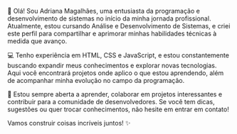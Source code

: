 👋 Olá! Sou Adriana Magalhães, uma entusiasta da programação e desenvolvimento de sistemas no início da minha jornada profissional. Atualmente, estou cursando Análise e Desenvolvimento de Sistemas, e criei este perfil para compartilhar e aprimorar minhas habilidades técnicas à medida que avanço.
 
💻 Tenho experiência em HTML, CSS e JavaScript, e estou constantemente buscando expandir meus conhecimentos e explorar novas tecnologias. Aqui você encontrará projetos onde aplico o que estou aprendendo, além de acompanhar minha evolução no campo da programação.
 
🌱 Estou sempre aberta a aprender, colaborar em projetos interessantes e contribuir para a comunidade de desenvolvedores. Se você tem dicas, sugestões ou quer trocar conhecimentos, não hesite em entrar em contato!
 
Vamos construir coisas incríveis juntos! ✨

<!---
afmagalhaes91/afmagalhaes91 is a ✨ special ✨ repository because its `README.md` (this file) appears on your GitHub profile.
You can click the Preview link to take a look at your changes.
--->
